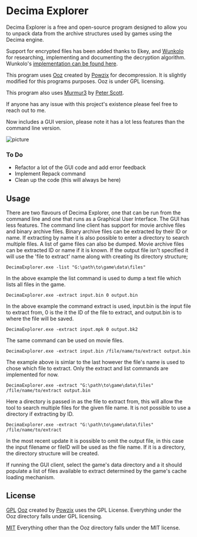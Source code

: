
# Decima Explorer


Decima Explorer is a free and open-source program designed to allow you to unpack data from the archive structures used by games using the Decima engine.

Support for encrypted files has been added thanks to Ekey, and [Wunkolo](https://github.com/Wunkolo) for researching, implementing and documenting the decryption algorithm. Wunkolo's [implementation can be found here](https://github.com/Wunkolo/DecimaTools).

This program uses [Ooz](https://github.com/powzix/ooz) created by [Powzix](https://github.com/powzix) for decompression. It is slightly modified for this programs purposes. Ooz is under GPL licensing.

This program also uses [Murmur3](https://github.com/PeterScott/murmur3) by [Peter Scott](https://github.com/PeterScott).

If anyone has any issue with this project's existence please feel free to reach out to me.

Now includes a GUI version, please note it has a lot less features than the command line version.

![picture](https://github.com/Jayveer/Decima-Explorer/blob/master/gui.png?raw=true)

### To Do
 - Refactor a lot of the GUI code and add error feedback
 - Implement Repack command
 - Clean up the code (this will always be here)

##  Usage

There are two flavours of Decima Explorer, one that can be run from the command line and one that runs as a Graphical User Interface. The GUI has less features. The command line client has support for movie archive files and binary archive files. Binary archive files can be extracted by their ID or name. If extracting by name it is also possible to enter a directory to search multiple files. A list of game files can also be dumped. Movie archive files can be extracted ID or name if it is known. If the output file isn't specified it will use the 'file to extract' name along with creating its directory structure;

```
DecimaExplorer.exe -list "G:\path\to\game\data\files"
```
In the above example the list command is used to dump a text file which lists all files in the game.

```
DecimaExplorer.exe -extract input.bin 0 output.bin
```
In the above example the command extract is used, input.bin is the input file to extract from, 0 is the it the ID of the file to extract, and output.bin is to where the file will be saved.

```
DecimaExplorer.exe -extract input.mpk 0 output.bk2
```
The same command can be used on movie files.

```
DecimaExplorer.exe -extract input.bin /file/name/to/extract output.bin
```
The example above is simlar to the last however the file's name is used to chose which file to extract. Only the extract and list commands are implemented for now.

```
DecimaExplorer.exe -extract "G:\path\to\game\data\files" /file/name/to/extract output.bin
```
Here a directory is passed in as the file to extract from, this will allow the tool to search multiple files for the given file name. It is not possible to use a directory if extracting by ID.

```
DecimaExplorer.exe -extract "G:\path\to\game\data\files" /file/name/to/extract
```
In the most recent update it is possible to omit the output file, in this case the input filename or fileID will be used as the file name. If it is a directory, the directory structure will be created.

If running the GUI client, select the game's data directory and a it should populate a list of files available to extract determined by the game's cache loading mechanism.

## License
[GPL](ooz/LICENSE.md)
[Ooz](https://github.com/powzix/ooz) created by [Powzix](https://github.com/powzix) uses the GPL License. Everything under the Ooz directory falls under GPL licensing.

[MIT](LICENSE.md)
Everything other than the Ooz directory falls under the MIT license.
